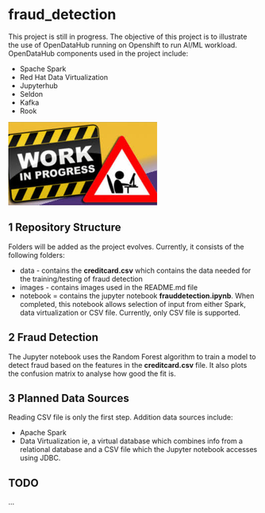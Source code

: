 # fraud_detection

This project is still in progress. The objective of this project is to illustrate the use of OpenDataHub running on Openshift to run AI/ML workload. OpenDataHub components used in the project include:
- Spache Spark
- Red Hat Data Virtualization
- Jupyterhub
- Seldon
- Kafka
- Rook

![Work In Progress](images/inProgress.jpeg "Work In Progress")

## 1 Repository Structure
Folders will be added as the project evolves. Currently, it consists of the following folders:
- data - contains the **creditcard.csv** which contains the data needed for the training/testing of fraud detection 
- images - contains images used in the README.md file
- notebook = contains the jupyter notebook **frauddetection.ipynb**. When completed, this notebook allows selection of input from either Spark, data virtualization or  CSV file. Currently, only CSV file is supported.

## 2 Fraud Detection
The Jupyter notebook uses the Random Forest algorithm to train a model to detect fraud based on the features in the **creditcard.csv** file. It also plots the confusion matrix to analyse how good the fit is.

## 3 Planned Data Sources
Reading CSV file is only the first step. Addition data sources include:
- Apache Spark
- Data Virtualization ie, a virtual database which combines info from a relational database and a CSV file which the Jupyter notebook accesses using JDBC.

## TODO
...